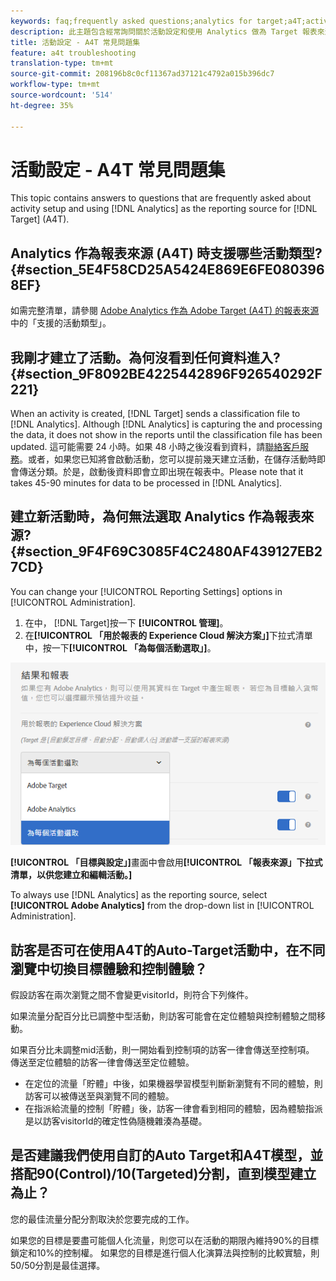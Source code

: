 ```yaml
---
keywords: faq;frequently asked questions;analytics for target;a4T;activity setup
description: 此主題包含經常詢問關於活動設定和使用 Analytics 做為 Target 報表來源 (A4T) 問題的回答。
title: 活動設定 - A4T 常見問題集
feature: a4t troubleshooting
translation-type: tm+mt
source-git-commit: 208196b8c0cf11367ad37121c4792a015b396dc7
workflow-type: tm+mt
source-wordcount: '514'
ht-degree: 35%

---
```



# 活動設定 - A4T 常見問題集

This topic contains answers to questions that are frequently asked about activity setup and using [!DNL Analytics] as the reporting source for [!DNL Target] (A4T).

## Analytics 作為報表來源 (A4T) 時支援哪些活動類型?{#section_5E4F58CD25A5424E869E6FE0803968EF}

如需完整清單，請參閱 [Adobe Analytics 作為 Adobe Target (A4T) 的報表來源](/help/c-integrating-target-with-mac/a4t/a4t.md#concept_7540C8C04259434AB6EE33B09F47A1DE)中的「支援的活動類型」。

## 我剛才建立了活動。為何沒看到任何資料進入? {#section_9F8092BE4225442896F926540292F221}

When an activity is created, [!DNL Target] sends a classification file to [!DNL Analytics]. Although [!DNL Analytics] is capturing the and processing the data, it does not show in the reports until the classification file has been updated. 這可能需要 24 小時。如果 48 小時之後沒看到資料，請[聯絡客戶服務](/help/cmp-resources-and-contact-information.md#reference_ACA3391A00EF467B87930A450050077C)。或者，如果您已知將會啟動活動，您可以提前幾天建立活動，在儲存活動時即會傳送分類。於是，啟動後資料即會立即出現在報表中。Please note that it takes 45-90 minutes for data to be processed in [!DNL Analytics].

## 建立新活動時，為何無法選取 Analytics 作為報表來源? {#section_9F4F69C3085F4C2480AF439127EB27CD}

You can change your [!UICONTROL Reporting Settings] options in [!UICONTROL Administration].

1. 在中， [!DNL Target]按一下 **[!UICONTROL 管理]**。
1. 在&#x200B;**[!UICONTROL 「用於報表的 Experience Cloud 解決方案」]**&#x200B;下拉式清單中，按一下&#x200B;**[!UICONTROL 「為每個活動選取」]**。

![](assets/select-per-activity.png)

**[!UICONTROL 「目標與設定」]**&#x200B;畫面中會啟用&#x200B;**[!UICONTROL 「報表來源」下拉式清單，以供您建立和編輯活動。]**

To always use [!DNL Analytics] as the reporting source, select **[!UICONTROL Adobe Analytics]** from the drop-down list in [!UICONTROL Administration].

## 訪客是否可在使用A4T的Auto-Target活動中，在不同瀏覽中切換目標體驗和控制體驗？

假設訪客在兩次瀏覽之間不會變更visitorId，則符合下列條件。

如果流量分配百分比已調整中型活動，則訪客可能會在定位體驗與控制體驗之間移動。

如果百分比未調整mid活動，則一開始看到控制項的訪客一律會傳送至控制項。 傳送至定位體驗的訪客一律會傳送至定位體驗。

* 在定位的流量「貯體」中後，如果機器學習模型判斷新瀏覽有不同的體驗，則訪客可以被傳送至與瀏覽不同的體驗。
* 在指派給流量的控制「貯體」後，訪客一律會看到相同的體驗，因為體驗指派是以訪客visitorId的確定性偽隨機雜湊為基礎。

## 是否建議我們使用自訂的Auto Target和A4T模型，並搭配90(Control)/10(Targeted)分割，直到模型建立為止？

您的最佳流量分配分割取決於您要完成的工作。

如果您的目標是要盡可能個人化流量，則您可以在活動的期限內維持90%的目標鎖定和10%的控制權。 如果您的目標是進行個人化演算法與控制的比較實驗，則50/50分割是最佳選擇。

